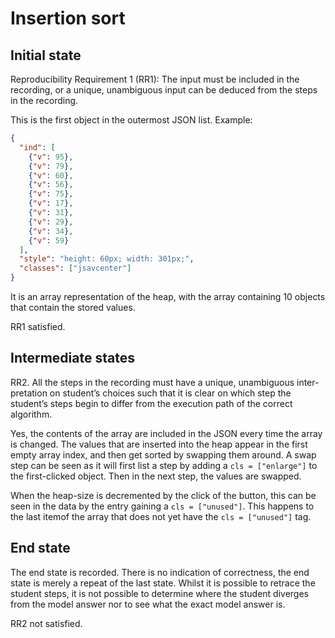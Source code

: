 # Insertion sort

## Initial state

Reproducibility Requirement 1 (RR1):
The input must be included in the recording, or a unique, unambiguous
input can be deduced from the steps in the recording.

This is the first object in the outermost JSON list. Example:

```json
{
  "ind": [
    {"v": 95},
    {"v": 79},
    {"v": 60},
    {"v": 56},
    {"v": 75},
    {"v": 17},
    {"v": 31},
    {"v": 29},
    {"v": 34},
    {"v": 59}
  ],
  "style": "height: 60px; width: 301px;",
  "classes": ["jsavcenter"]
}
```

It is an array representation of the heap, with the array containing 10 objects that contain the stored values. 

RR1 satisfied.

## Intermediate states

RR2. All the steps in the recording must have a unique, unambiguous inter-
pretation on student’s choices such that it is clear on which step the student’s
steps begin to differ from the execution path of the correct algorithm.

Yes, the contents of the array are included in the JSON every time the array is changed. The values that are inserted into the heap appear in the first empty array index, and then get sorted by swapping them around. A swap step can be seen as it will first list a step by adding a `cls = ["enlarge"]` to the first-clicked object. Then in the next step, the values are swapped. 

When the heap-size is decremented by the click of the button, this can be seen in the data by the entry gaining a `cls = ["unused"]`. This happens to the last itemof the array that does not yet have the `cls = ["unused"]` tag. 

## End state

The end state is recorded. There is no indication of correctness, the end state is merely a repeat of the last state. Whilst it is possible to retrace the student steps, it is not possible to determine where the student diverges from the model answer nor to see what the exact model answer is. 

RR2 not satisfied.
